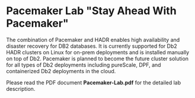 # Pacemaker Lab "Stay Ahead With Pacemaker"

The combination of Pacemaker and HADR enables high availability and disaster recovery for DB2 databases. It is currently supported for Db2 HADR clusters on Linux for on-prem deployments and is installed manually on top of Db2.  Pacemaker is planned to become the future cluster solution for all types of Db2 deployments including pureScale, DPF, and containerized Db2 deployments in the cloud. 

Please read the PDF document **Pacemaker-Lab.pdf** for the detailed lab description.
